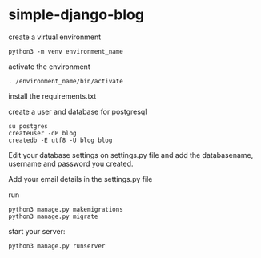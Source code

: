 # simple-django-blog

create a virtual environment
```
python3 -m venv environment_name
```
activate the environment
```
. /environment_name/bin/activate
```
install the requirements.txt

create a user and database for postgresql
```
su postgres
createuser -dP blog
createdb -E utf8 -U blog blog
```
Edit your database settings on settings.py file and add the databasename, username and password you created.

Add your email details in the settings.py file 

run 
```
python3 manage.py makemigrations
python3 manage.py migrate
```
start your server:
```
python3 manage.py runserver 
```
